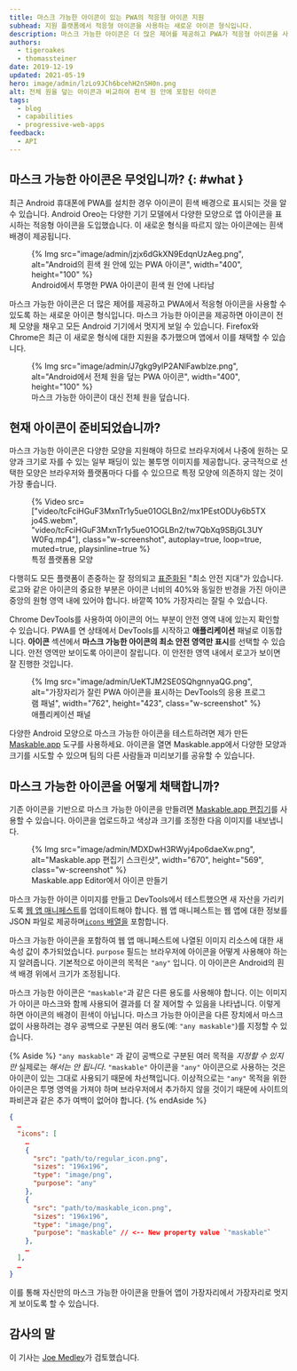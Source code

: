 ```yaml
---
title: 마스크 가능한 아이콘이 있는 PWA의 적응형 아이콘 지원
subhead: 지원 플랫폼에서 적응형 아이콘을 사용하는 새로운 아이콘 형식입니다.
description: 마스크 가능한 아이콘은 더 많은 제어를 제공하고 PWA가 적응형 아이콘을 사용할 수 있게 하는 새로운 아이콘 형식입니다. 마스크 가능한 아이콘을 제공하면 모든 Android 장치에서 아이콘이 멋지게 보일 수 있습니다.
authors:
  - tigeroakes
  - thomassteiner
date: 2019-12-19
updated: 2021-05-19
hero: image/admin/lzLo9JCh6bcehH2nSH0n.png
alt: 전체 원을 덮는 아이콘과 비교하여 흰색 원 안에 포함된 아이콘
tags:
  - blog
  - capabilities
  - progressive-web-apps
feedback:
  - API
---
```


## 마스크 가능한 아이콘은 무엇입니까? {: #what }

최근 Android 휴대폰에 PWA를 설치한 경우 아이콘이 흰색 배경으로 표시되는 것을 알 수 있습니다. Android Oreo는 다양한 기기 모델에서 다양한 모양으로 앱 아이콘을 표시하는 적응형 아이콘을 도입했습니다. 이 새로운 형식을 따르지 않는 아이콘에는 흰색 배경이 제공됩니다.

<figure class="w-figure">{% Img src="image/admin/jzjx6dGkXN9EdqnUzAeg.png", alt="Android의 흰색 원 안에 있는 PWA 아이콘", width="400", height="100" %}<figcaption class="w-figcaption"> Android에서 투명한 PWA 아이콘이 흰색 원 안에 나타남</figcaption></figure>

마스크 가능한 아이콘은 더 많은 제어를 제공하고 PWA에서 적응형 아이콘을 사용할 수 있도록 하는 새로운 아이콘 형식입니다. 마스크 가능한 아이콘을 제공하면 아이콘이 전체 모양을 채우고 모든 Android 기기에서 멋지게 보일 수 있습니다. Firefox와 Chrome은 최근 이 새로운 형식에 대한 지원을 추가했으며 앱에서 이를 채택할 수 있습니다.

<figure class="w-figure">{% Img src="image/admin/J7gkg9ylP2ANlFawblze.png", alt="Android에서 전체 원을 덮는 PWA 아이콘", width="400", height="100" %}<figcaption class="w-figcaption"> 마스크 가능한 아이콘이 대신 전체 원을 덮습니다.</figcaption></figure>

## 현재 아이콘이 준비되었습니까?

마스크 가능한 아이콘은 다양한 모양을 지원해야 하므로 브라우저에서 나중에 원하는 모양과 크기로 자를 수 있는 일부 패딩이 있는 불투명 이미지를 제공합니다. 궁극적으로 선택한 모양은 브라우저와 플랫폼마다 다를 수 있으므로 특정 모양에 의존하지 않는 것이 가장 좋습니다.

<figure class="w-figure w-figure--inline-right">{% Video src=["video/tcFciHGuF3MxnTr1y5ue01OGLBn2/mx1PEstODUy6b5TXjo4S.webm", "video/tcFciHGuF3MxnTr1y5ue01OGLBn2/tw7QbXq9SBjGL3UYW0Fq.mp4"], class="w-screenshot", autoplay=true, loop=true, muted=true, playsinline=true %} <figcaption class="w-figcaption"> 특정 플랫폼용 모양 </figcaption></figure>

다행히도 모든 플랫폼이 존중하는 잘 정의되고 [표준화된](https://w3c.github.io/manifest/#icon-masks) "최소 안전 지대"가 있습니다. 로고와 같은 아이콘의 중요한 부분은 아이콘 너비의 40%와 동일한 반경을 가진 아이콘 중앙의 원형 영역 내에 있어야 합니다. 바깥쪽 10% 가장자리는 잘릴 수 있습니다.

Chrome DevTools를 사용하여 아이콘의 어느 부분이 안전 영역 내에 있는지 확인할 수 있습니다. PWA를 연 상태에서 DevTools를 시작하고 **애플리케이션** 패널로 이동합니다. **아이콘** 섹션에서 **마스크 가능한 아이콘의 최소 안전 영역만 표시**를 선택할 수 있습니다. 안전 영역만 보이도록 아이콘이 잘립니다. 이 안전한 영역 내에서 로고가 보이면 잘 진행한 것입니다.

<figure class="w-figure">{% Img src="image/admin/UeKTJM2SE0SQhgnnyaQG.png", alt="가장자리가 잘린 PWA 아이콘을 표시하는 DevTools의 응용 프로그램 패널", width="762", height="423", class="w-screenshot" %}<figcaption class="w-figcaption"> 애플리케이션 패널</figcaption></figure>

다양한 Android 모양으로 마스크 가능한 아이콘을 테스트하려면 제가 만든 [Maskable.app](https://maskable.app/) 도구를 사용하세요. 아이콘을 열면 Maskable.app에서 다양한 모양과 크기를 시도할 수 있으며 팀의 다른 사람들과 미리보기를 공유할 수 있습니다.

## 마스크 가능한 아이콘을 어떻게 채택합니까?

기존 아이콘을 기반으로 마스크 가능한 아이콘을 만들려면 [Maskable.app 편집기](https://maskable.app/editor)를 사용할 수 있습니다. 아이콘을 업로드하고 색상과 크기를 조정한 다음 이미지를 내보냅니다.

<figure class="w-figure">{% Img src="image/admin/MDXDwH3RWyj4po6daeXw.png", alt="Maskable.app 편집기 스크린샷", width="670", height="569", class="w-screenshot" %}<figcaption class="w-figcaption"> Maskable.app Editor에서 아이콘 만들기</figcaption></figure>

마스크 가능한 아이콘 이미지를 만들고 DevTools에서 테스트했으면 새 자산을 가리키도록 [웹 앱 매니페스트](https://developers.google.com/web/fundamentals/web-app-manifest)를 업데이트해야 합니다. 웹 앱 매니페스트는 웹 앱에 대한 정보를 JSON 파일로 제공하며[`icons` 배열을](https://developers.google.com/web/fundamentals/web-app-manifest#icons) 포함합니다.

마스크 가능한 아이콘을 포함하여 웹 앱 매니페스트에 나열된 이미지 리소스에 대한 새 속성 값이 추가되었습니다. `purpose` 필드는 브라우저에 아이콘을 어떻게 사용해야 하는지 알려줍니다. 기본적으로 아이콘의 목적은 `"any"` 입니다. 이 아이콘은 Android의 흰색 배경 위에서 크기가 조정됩니다.

마스크 가능한 아이콘은 `"maskable"`과 같은 다른 용도를 사용해야 합니다. 이는 이미지가 아이콘 마스크와 함께 사용되어 결과를 더 잘 제어할 수 있음을 나타냅니다. 이렇게 하면 아이콘의 배경이 흰색이 아닙니다. 마스크 가능한 아이콘을 다른 장치에서 마스크 없이 사용하려는 경우 공백으로 구분된 여러 용도(예: `"any maskable"`)를 지정할 수 있습니다.

{% Aside %} `"any maskable"` 과 같이 공백으로 구분된 여러 목적을 *지정할 수 있지만* 실제로는 *해서는 안 됩니다*. `"maskable"` 아이콘을 `"any"` 아이콘으로 사용하는 것은 아이콘이 있는 그대로 사용되기 때문에 차선책입니다. 이상적으로는 `"any"` 목적을 위한 아이콘은 투명 영역을 가져야 하며 브라우저에서 추가하지 않을 것이기 때문에 사이트의 파비콘과 같은 추가 여백이 없어야 합니다. {% endAside %}

```json
{
  …
  "icons": [
    …
    {
      "src": "path/to/regular_icon.png",
      "sizes": "196x196",
      "type": "image/png",
      "purpose": "any"
    },
    {
      "src": "path/to/maskable_icon.png",
      "sizes": "196x196",
      "type": "image/png",
      "purpose": "maskable" // <-- New property value `"maskable"`
    },
    …
  ],
  …
}
```

이를 통해 자신만의 마스크 가능한 아이콘을 만들어 앱이 가장자리에서 가장자리로 멋지게 보이도록 할 수 있습니다.

## 감사의 말

이 기사는 [Joe Medley](https://github.com/jpmedley)가 검토했습니다.
